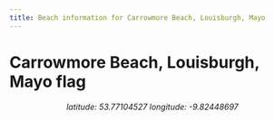```yaml
---
title: Beach information for Carrowmore Beach, Louisburgh, Mayo
---
```

# Carrowmore Beach, Louisburgh, Mayo <span class="material-icons" color="blue">flag</span>

<div align="center"><i>latitude: 53.77104527 longitude: -9.82448697</i></div>